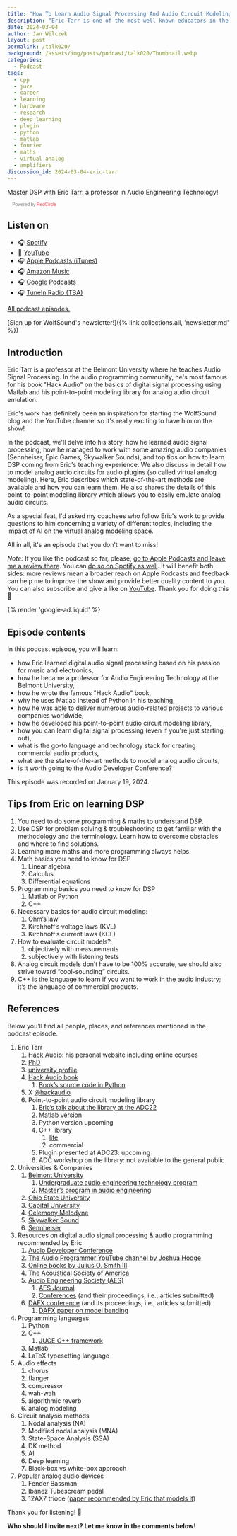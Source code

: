 ```yaml
---
title: "How To Learn Audio Signal Processing And Audio Circuit Modeling With Eric Tarr | WolfTalk #020"
description: "Eric Tarr is one of the most well known educators in the audio programming space. Learn his story and tips how to master digital signal processing."
date: 2024-03-04
author: Jan Wilczek
layout: post
permalink: /talk020/
background: /assets/img/posts/podcast/talk020/Thumbnail.webp
categories:
  - Podcast
tags:
  - cpp
  - juce
  - career
  - learning
  - hardware
  - research
  - deep learning
  - plugin
  - python 
  - matlab
  - fourier
  - maths
  - virtual analog
  - amplifiers
discussion_id: 2024-03-04-eric-tarr
---
```

Master DSP with Eric Tarr: a professor in Audio Engineering Technology!

<script async defer onload="redcircleIframe();" src="https://api.podcache.net/embedded-player/sh/bf40a1d2-7e41-4ddb-8c3a-ed82394723ba/ep/71d6efa4-bb5e-423e-a83a-50cd4f4fdd67"></script> <div class="redcirclePlayer-71d6efa4-bb5e-423e-a83a-50cd4f4fdd67"></div> <style> .redcircle-link:link { color: #ea404d; text-decoration: none; } .redcircle-link:hover { color: #ea404d; } .redcircle-link:active { color: #ea404d; } .redcircle-link:visited { color: #ea404d; } </style>
<p style="margin-top:3px;margin-left:11px;font-family: sans-serif;font-size: 10px; color: gray;">Powered by <a class="redcircle-link" href="https://redcircle.com?utm_source=rc_embedded_player&utm_medium=web&utm_campaign=embedded_v1">RedCircle</a></p>

## Listen on

* 🎧 [Spotify](https://open.spotify.com/episode/1Ifzd2tnNLmdlyJ4LF9784?si=uQUjcKSeRgypCgrQTJqwog)
* 🎥 [YouTube](https://youtu.be/YDiLV-IrUWE?si=NsjI84oPRQ3ldFEr)
* 🎧 [Apple Podcasts (iTunes)](https://podcasts.apple.com/us/podcast/how-to-learn-audio-signal-processing-and-audio/id1595913701?i=1000647961917)
* 🎧 [Amazon Music](https://music.amazon.com/podcasts/b42682b5-61ba-4a6f-8b11-aed42b07ef9f/episodes/1fd1c669-598c-437f-9aed-3aa4031d3efc/how-to-learn-audio-signal-processing-and-audio-circuit-modeling-with-eric-tarr-wolftalk-020)
* 🎧 [Google Podcasts](https://podcasts.google.com/feed/aHR0cHM6Ly9mZWVkcy5yZWRjaXJjbGUuY29tL2JmNDBhMWQyLTdlNDEtNGRkYi04YzNhLWVkODIzOTQ3MjNiYQ/episode/ODVjZWQzY2MtZDYxOC00NTVkLThjODUtOGJmYmM1MWNkNjRi?sa=X&ved=0CAUQkfYCahcKEwionaChiduEAxUAAAAAHQAAAAAQAQ)
* 🎧 [TuneIn Radio (TBA)](#)

[All podcast episodes.](/podcast)

[Sign up for WolfSound's newsletter!]({% link collections.all, 'newsletter.md' %})

## Introduction

Eric Tarr is a professor at the Belmont University where he teaches Audio Signal Processing. In the audio programming community, he's most famous for his book "Hack Audio" on the basics of digital signal processing using Matlab and his point-to-point modeling library for analog audio circuit emulation.

Eric's work has definitely been an inspiration for starting the WolfSound blog and the YouTube channel so it's really exciting to have him on the show!

In the podcast, we'll delve into his story, how he learned audio signal processing, how he managed to work with some amazing audio companies (Sennheiser, Epic Games, Skywalker Sounds), and top tips on how to learn DSP coming from Eric's teaching experience. We also discuss in detail how to model analog audio circuits for audio plugins (so called virtual analog modeling). Here, Eric describes which state-of-the-art methods are available and how you can learn them. He also shares the details of this point-to-point modeling library which allows you to easily emulate analog audio circuits.

As a special feat, I'd asked my coachees who follow Eric's work to provide questions to him concerning a variety of different topics, including the impact of AI on the virtual analog modeling space.

All in all, it's an episode that you don't want to miss!

*Note:* If you like the podcast so far, please, [go to Apple Podcasts and leave me a review there](https://podcasts.apple.com/us/podcast/wolftalk-podcast-about-audio-programming-people-careers/id1595913701). You can [do so on Spotify as well](https://open.spotify.com/show/5xc7EJiH9shG6zdSC5ejyw?si=eb35597e60a54e70). It will benefit both sides: more reviews mean a broader reach on Apple Podcasts and feedback can help me to improve the show and provide better quality content to you. You can also subscribe and give a like on [YouTube](https://youtube.com/c/WolfSoundAudio). Thank you for doing this 🙏

{% render 'google-ad.liquid' %}

## Episode contents

In this podcast episode, you will learn:

* how Eric learned digital audio signal processing based on his passion for music and electronics,
* how he became a professor for Audio Engineering Technology at the Belmont University,
* how he wrote the famous "Hack Audio" book,
* why he uses Matlab instead of Python in his teaching,
* how he was able to deliver numerous audio-related projects to various companies worldwide,
* how he developed his point-to-point audio circuit modeling library,
* how you can learn digital signal processing (even if you're just starting out),
* what is the go-to language and technology stack for creating commercial audio products,
* what are the state-of-the-art methods to model analog audio circuits,
* is it worth going to the Audio Developer Conference?

This episode was recorded on January 19, 2024.

## Tips from Eric on learning DSP

1. You need to do some programming & maths to understand DSP.
2. Use DSP for problem solving & troubleshooting to get familiar with the methodology and the terminology. Learn how to overcome obstacles and where to find solutions.
3. Learning more maths and more programming always helps.
4. Math basics you need to know for DSP
    1. Linear algebra
    2. Calculus
    3. Differential equations
5. Programming basics you need to know for DSP
    1. Matlab or Python
    2. C++
6. Necessary basics for audio circuit modeling:
    1. Ohm’s law
    2. Kirchhoff’s voltage laws (KVL)
    3. Kirchhoff’s current laws (KCL)
7. How to evaluate circuit models?
    1. objectively with measurements
    2. subjectively with listening tests
8. Analog circuit models don’t have to be 100% accurate, we should also strive toward “cool-sounding” circuits.
9. C++ is the language to learn if you want to work in the audio industry; it’s the language of commercial products.

## References

Below you’ll find all people, places, and references mentioned in the podcast episode.

1. Eric Tarr
    1. [Hack Audio](https://hackaudio.com): his personal website including online courses
    2. [PhD](https://etd.ohiolink.edu/acprod/odb_etd/etd/r/1501/10?clear=10&p10_accession_num=osu1376913300)
    3. [university profile](https://www.belmont.edu/profiles/eric-tarr/)
    4. [Hack Audio book](https://www.hackaudio.com/companion-textbook/)
        1. [Book’s source code in Python](https://github.com/HackAudio/HackAudioPythonCode)
    5. X [@hackaudio](https://twitter.com/hackaudio?lang=en)
    6. Point-to-point audio circuit modeling library
        1. [Eric’s talk about the library at the ADC22](https://www.youtube.com/watch?v=ghHMkCL5lIA&ab_channel=ADC-AudioDeveloperConference)
        2. [Matlab version](https://github.com/HackAudio/PointToPoint_MATLAB)
        3. Python version upcoming
        4. C++ library
            1. [lite](https://github.com/HackAudio/PointToPoint_LT)
            2. commercial
        5. Plugin presented at ADC23: upcoming
        6. ADC workshop on the library: not available to the general public
2. Universities & Companies
    1. [Belmont University](https://www.belmont.edu/)
        1. [Undergraduate audio engineering technology program](https://www.belmont.edu/academics/majors-programs/audio-engineering/)
        2. [Master’s program in audio engineering](https://www.belmont.edu/academics/majors-programs/ms-audio-engineering/)
    2. [Ohio State University](https://www.osu.edu/)
    3. [Capital University](https://www.capital.edu/)
    4. [Celemony Melodyne](https://www.celemony.com/en/melodyne/what-is-melodyne)
    5. [Skywalker Sound](https://www.skysound.com/)
    6. [Sennheiser](https://www.sennheiser.com/en-de)
3. Resources on digital audio signal processing & audio programming recommended by Eric
    1. [Audio Developer Conference](https://audio.dev/)
    2. [The Audio Programmer YouTube channel by Joshua Hodge](https://www.youtube.com/@TheAudioProgrammer)
    3. [Online books by Julius O. Smith III](https://ccrma.stanford.edu/~jos/fp/Book_Series_Overview.html)
    4. [The Acoustical Society of America](https://acousticalsociety.org/)
    5. [Audio Engineering Society (AES)](https://aes2.org/)
        1. [AES Journal](https://www.aes.org/journal/)
        2. [Conferences](https://aes2.org/event/conferences/) (and their proceedings, i.e., articles submitted)
    6. [DAFX conference](https://www.dafx.de/) (and its proceedings, i.e., articles submitted)
        1. [DAFX paper on model bending](https://www.dafx.de/paper-archive/2022/papers/DAFx20in22_paper_19.pdf)
4. Programming languages
    1. Python 
    2. C++
        1. [JUCE C++ framework](https://juce.com)
    3. Matlab
    4. LaTeX typesetting language
5. Audio effects
    1. chorus
    2. flanger
    3. compressor
    4. wah-wah
    5. algorithmic reverb
    6. analog modeling
6. Circuit analysis methods
    1. Nodal analysis (NA)
    2. Modified nodal analysis (MNA)
    3. State-Space Analysis (SSA)
    4. DK method
    5. AI
    6. Deep learning
    7. Black-box vs white-box approach
7. Popular analog audio devices
    1. Fender Bassman
    2. Ibanez Tubescream pedal
    3. 12AX7 triode ([paper recommended by Eric that models it](https://dafx.de/paper-archive/2011/Papers/76_e.pdf))

Thank you for listening! 🙏

**Who should I invite next? Let me know in the comments below!**
